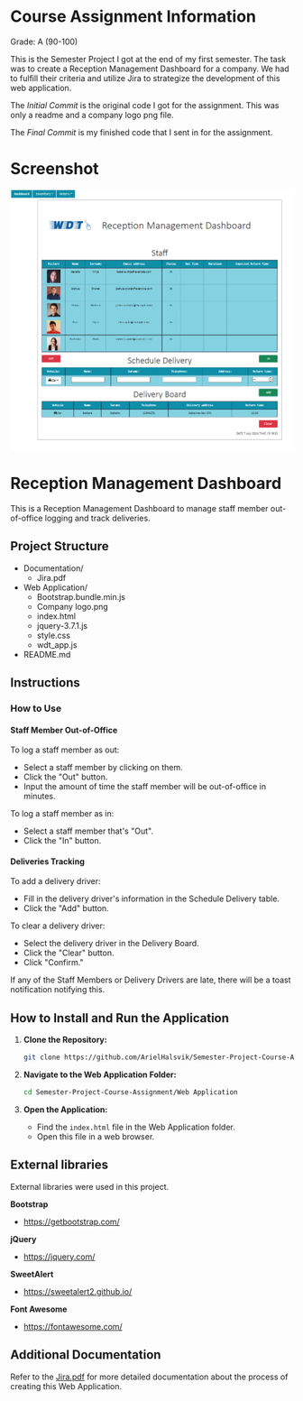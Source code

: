 # Course Assignment Information

Grade: A (90-100)

This is the Semester Project I got at the end of my first semester. The task was to create a Reception Management Dashboard for a company. We had to fulfill their criteria and utilize Jira to strategize the development of this web application.

The *Initial Commit* is the original code I got for the assignment. This was only a readme and a company logo png file.

The *Final Commit* is my finished code that I sent in for the assignment.

# Screenshot

![screenshot](screenshot.png)

# Reception Management Dashboard

This is a Reception Management Dashboard to manage staff member out-of-office logging and track deliveries.

## Project Structure

- Documentation/
  - Jira.pdf
- Web Application/
  - Bootstrap.bundle.min.js
  - Company logo.png
  - index.html
  - jquery-3.7.1.js
  - style.css
  - wdt_app.js
- README.md

## Instructions

### How to Use

#### Staff Member Out-of-Office

To log a staff member as out:
- Select a staff member by clicking on them.
- Click the "Out" button.
- Input the amount of time the staff member will be out-of-office in minutes.

To log a staff member as in:
- Select a staff member that's "Out".
- Click the "In" button.

#### Deliveries Tracking

To add a delivery driver:
- Fill in the delivery driver's information in the Schedule Delivery table.
- Click the "Add" button.

To clear a delivery driver:
- Select the delivery driver in the Delivery Board.
- Click the "Clear" button.
- Click "Confirm."

If any of the Staff Members or Delivery Drivers are late, there will be a toast notification notifying this.

## How to Install and Run the Application

1. **Clone the Repository:**
    ```bash
    git clone https://github.com/ArielHalsvik/Semester-Project-Course-Assignment
    ```

2. **Navigate to the Web Application Folder:**
    ```bash
    cd Semester-Project-Course-Assignment/Web Application
    ```

3. **Open the Application:**
    - Find the `index.html` file in the Web Application folder.
    - Open this file in a web browser.

## External libraries

External libraries were used in this project.

**Bootstrap**
- https://getbootstrap.com/

**jQuery**
- https://jquery.com/

**SweetAlert**
- https://sweetalert2.github.io/

**Font Awesome**
- https://fontawesome.com/

## Additional Documentation

Refer to the [Jira.pdf](Documentation/Jira.pdf) for more detailed documentation about the process of creating this Web Application.